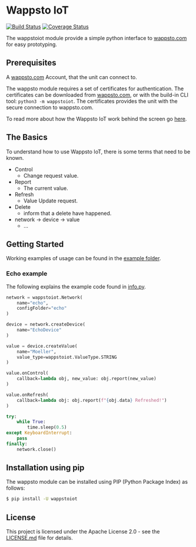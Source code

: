 Wappsto IoT
===============================================================================

[![Build Status](https://travis-ci.com/Wappsto/python-wappsto-iot.svg?branch=master)](https://travis-ci.com/Wappsto/python-wappsto-iot)
[![Coverage Status](https://coveralls.io/repos/github/Wappsto/python-wappsto-iot/badge.svg?branch=master)](https://coveralls.io/github/Wappsto/python-wappsto-iot?branch=master)

The wappstoiot module provide a simple python interface to [wappsto.com](https://wappsto.com/) for easy prototyping.


## Prerequisites

A [wappsto.com](https://wappsto.com/) Account, that the unit can connect to.

The wappsto module requires a set of certificates for authentication. The certificates can be downloaded from [wappsto.com](https://wappsto.com/), or with the build-in CLI tool: `python3 -m wappstoiot`.
The certificates provides the unit with the secure connection to wappsto.com.

To read more about how the Wappsto IoT work behind the screen go [here](https://documentation.wappsto.com).

## The Basics

To understand how to use Wappsto IoT, there is some terms that need to be known.
* Control
    - Change request value.
* Report
    - The current value.
* Refresh
    - Value Update request.
* Delete
    - inform that a delete have happened.
* network -> device -> value
    - ...

## Getting Started

Working examples of usage can be found in the [example folder](./example).

### Echo example

The following explains the example code found in [info.py](./example/echo.py).

```python
network = wappstoiot.Network(
    name="echo",
    configFolder="echo"
)
```

```python
device = network.createDevice(
    name="EchoDevice"
)
```

```python
value = device.createValue(
    name="Moeller",
    value_type=wappstoiot.ValueType.STRING
)
```

```python
value.onControl(
    callback=lambda obj, new_value: obj.report(new_value)
)
```

```python
value.onRefresh(
    callback=lambda obj: obj.report(f"{obj.data} Refreshed!")
)
```

```python
try:
    while True:
        time.sleep(0.5)
except KeyboardInterrupt:
    pass
finally:
    network.close()
```


## Installation using pip

The wappsto module can be installed using PIP (Python Package Index) as follows:

```bash
$ pip install -U wappstoiot
```

## License

This project is licensed under the Apache License 2.0 - see the [LICENSE.md](LICENSE.md) file for details.

